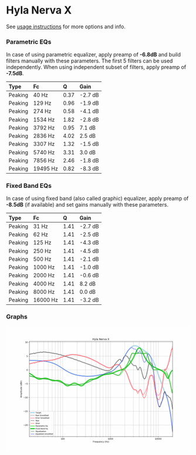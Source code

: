 # Hyla Nerva X
See [usage instructions](https://github.com/jaakkopasanen/AutoEq#usage) for more options and info.

### Parametric EQs
In case of using parametric equalizer, apply preamp of **-6.8dB** and build filters manually
with these parameters. The first 5 filters can be used independently.
When using independent subset of filters, apply preamp of **-7.5dB**.

| Type    | Fc       |    Q | Gain    |
|:--------|:---------|:-----|:--------|
| Peaking | 40 Hz    | 0.37 | -2.7 dB |
| Peaking | 129 Hz   | 0.96 | -1.9 dB |
| Peaking | 274 Hz   | 0.58 | -4.1 dB |
| Peaking | 1534 Hz  | 1.82 | -2.8 dB |
| Peaking | 3792 Hz  | 0.95 | 7.1 dB  |
| Peaking | 2836 Hz  | 4.02 | 2.5 dB  |
| Peaking | 3307 Hz  | 1.32 | -1.5 dB |
| Peaking | 5740 Hz  | 3.31 | 3.0 dB  |
| Peaking | 7856 Hz  | 2.46 | -1.8 dB |
| Peaking | 19495 Hz | 0.82 | -8.3 dB |

### Fixed Band EQs
In case of using fixed band (also called graphic) equalizer, apply preamp of **-8.5dB**
(if available) and set gains manually with these parameters.

| Type    | Fc       |    Q | Gain    |
|:--------|:---------|:-----|:--------|
| Peaking | 31 Hz    | 1.41 | -2.7 dB |
| Peaking | 62 Hz    | 1.41 | -2.5 dB |
| Peaking | 125 Hz   | 1.41 | -4.3 dB |
| Peaking | 250 Hz   | 1.41 | -4.5 dB |
| Peaking | 500 Hz   | 1.41 | -2.1 dB |
| Peaking | 1000 Hz  | 1.41 | -1.0 dB |
| Peaking | 2000 Hz  | 1.41 | -0.6 dB |
| Peaking | 4000 Hz  | 1.41 | 8.2 dB  |
| Peaking | 8000 Hz  | 1.41 | 0.0 dB  |
| Peaking | 16000 Hz | 1.41 | -3.2 dB |

### Graphs
![](./Hyla%20Nerva%20X.png)